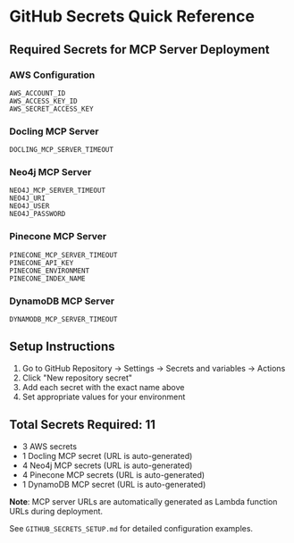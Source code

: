 # GitHub Secrets Quick Reference

## Required Secrets for MCP Server Deployment

### AWS Configuration
```
AWS_ACCOUNT_ID
AWS_ACCESS_KEY_ID  
AWS_SECRET_ACCESS_KEY
```

### Docling MCP Server
```
DOCLING_MCP_SERVER_TIMEOUT
```

### Neo4j MCP Server
```
NEO4J_MCP_SERVER_TIMEOUT
NEO4J_URI
NEO4J_USER
NEO4J_PASSWORD
```

### Pinecone MCP Server
```
PINECONE_MCP_SERVER_TIMEOUT
PINECONE_API_KEY
PINECONE_ENVIRONMENT
PINECONE_INDEX_NAME
```

### DynamoDB MCP Server
```
DYNAMODB_MCP_SERVER_TIMEOUT
```

## Setup Instructions

1. Go to GitHub Repository → Settings → Secrets and variables → Actions
2. Click "New repository secret"
3. Add each secret with the exact name above
4. Set appropriate values for your environment

## Total Secrets Required: 11

- 3 AWS secrets
- 1 Docling MCP secret (URL is auto-generated)
- 4 Neo4j MCP secrets (URL is auto-generated)
- 4 Pinecone MCP secrets (URL is auto-generated)
- 1 DynamoDB MCP secret (URL is auto-generated)

**Note**: MCP server URLs are automatically generated as Lambda function URLs during deployment.

See `GITHUB_SECRETS_SETUP.md` for detailed configuration examples.
